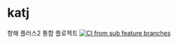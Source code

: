 # katj
항해 플러스2 통합 플로젝트
[![CI from sub feature branches](https://github.com/KATJ-HH2/katj/actions/workflows/dev-ci.yml/badge.svg)](https://github.com/KATJ-HH2/katj/actions/workflows/dev-ci.yml)
